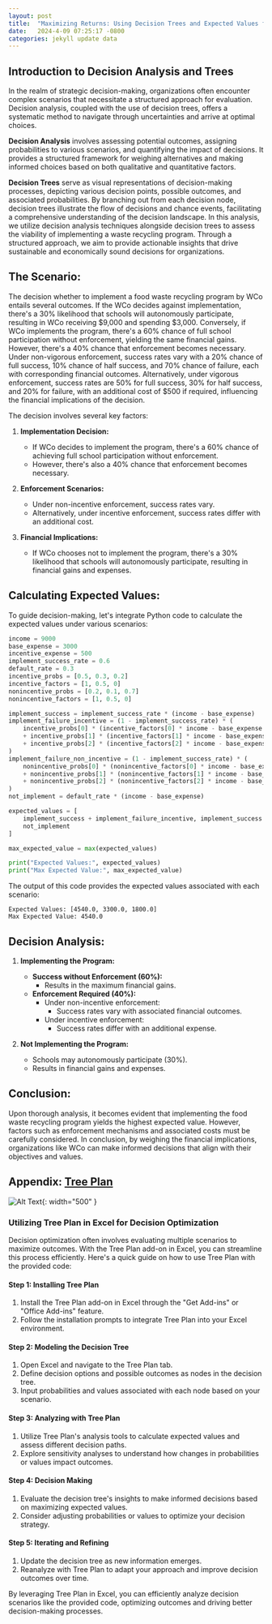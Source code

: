 ```yaml
---
layout: post
title:  "Maximizing Returns: Using Decision Trees and Expected Values for Strategic Decision Making"
date:   2024-4-09 07:25:17 -0800
categories: jekyll update data
---
```



## Introduction to Decision Analysis and Trees

In the realm of strategic decision-making, organizations often encounter complex scenarios that necessitate a structured approach for evaluation. Decision analysis, coupled with the use of decision trees, offers a systematic method to navigate through uncertainties and arrive at optimal choices.

**Decision Analysis** involves assessing potential outcomes, assigning probabilities to various scenarios, and quantifying the impact of decisions. It provides a structured framework for weighing alternatives and making informed choices based on both qualitative and quantitative factors.

**Decision Trees** serve as visual representations of decision-making processes, depicting various decision points, possible outcomes, and associated probabilities. By branching out from each decision node, decision trees illustrate the flow of decisions and chance events, facilitating a comprehensive understanding of the decision landscape.
In this analysis, we utilize decision analysis techniques alongside decision trees to assess the viability of implementing a waste recycling program. Through a structured approach, we aim to provide actionable insights that drive sustainable and economically sound decisions for organizations.

## The Scenario:
The decision whether to implement a food waste recycling program by WCo entails several outcomes. If the WCo decides against implementation, there's a 30% likelihood that schools will autonomously participate, resulting in WCo receiving $9,000 and spending $3,000. Conversely, if WCo implements the program, there's a 60% chance of full school participation without enforcement, yielding the same financial gains. However, there's a 40% chance that enforcement becomes necessary. Under non-vigorous enforcement, success rates vary with a 20% chance of full success, 10% chance of half success, and 70% chance of failure, each with corresponding financial outcomes. Alternatively, under vigorous enforcement, success rates are 50% for full success, 30% for half success, and 20% for failure, with an additional cost of $500 if required, influencing the financial implications of the decision.


The decision involves several key factors:

1. **Implementation Decision:**
   - If WCo decides to implement the program, there's a 60% chance of achieving full school participation without enforcement.
   - However, there's also a 40% chance that enforcement becomes necessary.

2. **Enforcement Scenarios:**
   - Under non-incentive enforcement, success rates vary.
   - Alternatively, under incentive enforcement, success rates differ with an additional cost.

3. **Financial Implications:**
   - If WCo chooses not to implement the program, there's a 30% likelihood that schools will autonomously participate, resulting in financial gains and expenses.

## Calculating Expected Values:

To guide decision-making, let's integrate Python code to calculate the expected values under various scenarios:

```python
income = 9000
base_expense = 3000
incentive_expense = 500
implement_success_rate = 0.6
default_rate = 0.3
incentive_probs = [0.5, 0.3, 0.2]
incentive_factors = [1, 0.5, 0]
nonincentive_probs = [0.2, 0.1, 0.7]
nonincentive_factors = [1, 0.5, 0]

implement_success = implement_success_rate * (income - base_expense)
implement_failure_incentive = (1 - implement_success_rate) * (
    incentive_probs[0] * (incentive_factors[0] * income - base_expense - incentive_expense)
    + incentive_probs[1] * (incentive_factors[1] * income - base_expense - incentive_expense)
    + incentive_probs[2] * (incentive_factors[2] * income - base_expense - incentive_expense)
)
implement_failure_non_incentive = (1 - implement_success_rate) * (
    nonincentive_probs[0] * (nonincentive_factors[0] * income - base_expense)
    + nonincentive_probs[1] * (nonincentive_factors[1] * income - base_expense)
    + nonincentive_probs[2] * (nonincentive_factors[2] * income - base_expense)
)
not_implement = default_rate * (income - base_expense)

expected_values = [
    implement_success + implement_failure_incentive, implement_success + implement_failure_non_incentive,
    not_implement
]

max_expected_value = max(expected_values)

print("Expected Values:", expected_values)
print("Max Expected Value:", max_expected_value)
```

The output of this code provides the expected values associated with each scenario:

```
Expected Values: [4540.0, 3300.0, 1800.0]
Max Expected Value: 4540.0
```

## Decision Analysis:

1. **Implementing the Program:**
   - **Success without Enforcement (60%):** 
     - Results in the maximum financial gains.
   - **Enforcement Required (40%):**
     - Under non-incentive enforcement:
       - Success rates vary with associated financial outcomes.
     - Under incentive enforcement:
       - Success rates differ with an additional expense.
       
2. **Not Implementing the Program:**
   - Schools may autonomously participate (30%).
   - Results in financial gains and expenses.

## Conclusion:

Upon thorough analysis, it becomes evident that implementing the food waste recycling program yields the highest expected value. However, factors such as enforcement mechanisms and associated costs must be carefully considered. In conclusion, by weighing the financial implications, organizations like WCo can make informed decisions that align with their objectives and values.
## Appendix: [Tree Plan](https://github.com/ybian/treeplan)
![Alt Text](/assets/images/treeplan.JPG){: width="500" }
### Utilizing Tree Plan in Excel for Decision Optimization

Decision optimization often involves evaluating multiple scenarios to maximize outcomes. With the Tree Plan add-on in Excel, you can streamline this process efficiently. Here's a quick guide on how to use Tree Plan with the provided code:

#### Step 1: Installing Tree Plan

1. Install the Tree Plan add-on in Excel through the "Get Add-ins" or "Office Add-ins" feature.
2. Follow the installation prompts to integrate Tree Plan into your Excel environment.

#### Step 2: Modeling the Decision Tree

1. Open Excel and navigate to the Tree Plan tab.
2. Define decision options and possible outcomes as nodes in the decision tree.
3. Input probabilities and values associated with each node based on your scenario.

#### Step 3: Analyzing with Tree Plan

1. Utilize Tree Plan's analysis tools to calculate expected values and assess different decision paths.
2. Explore sensitivity analyses to understand how changes in probabilities or values impact outcomes.

#### Step 4: Decision Making

1. Evaluate the decision tree's insights to make informed decisions based on maximizing expected values.
2. Consider adjusting probabilities or values to optimize your decision strategy.

#### Step 5: Iterating and Refining

1. Update the decision tree as new information emerges.
2. Reanalyze with Tree Plan to adapt your approach and improve decision outcomes over time.

By leveraging Tree Plan in Excel, you can efficiently analyze decision scenarios like the provided code, optimizing outcomes and driving better decision-making processes.


